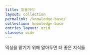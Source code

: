 ```yaml
---
title: 읽을거리
layout: collection
permalink: /knowledge-base/
collection: knowledge-base
entries_layout: grid
classes: wide
---
```


믹싱을 맡기기 위해 알아두면 더 좋은 지식들
